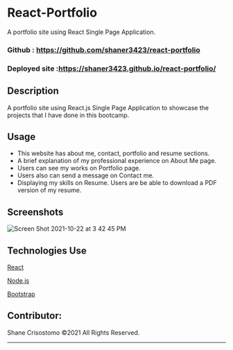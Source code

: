 # React-Portfolio

A portfolio site using React Single Page Application. 

### Github : https://github.com/shaner3423/react-portfolio

### Deployed site :https://shaner3423.github.io/react-portfolio/

## Description
A portfolio site using React.js Single Page Application to showcase the projects that I have done in this bootcamp.


## Usage
- This website has about me, contact, portfolio and resume sections.
- A brief explanation of my professional experience on About Me page.
- Users can see my works on Portfolio page.
- Users also can send a message on Contact me.
- Displaying my skills on Resume. Users are be able to download a PDF version of my resume.


## Screenshots
![Screen Shot 2021-10-22 at 3 42 45 PM](https://user-images.githubusercontent.com/54196239/138513894-e0cfde5f-9e6a-419d-a02b-16543b7d1c7e.png)


## Technologies Use
<p><a href="https://reactjs.org/">React</a></p>
<p><a href="https://nodejs.org/">Node.js</a></p>
<p><a href="https://getbootstrap.com/">Bootstrap</a></p>



## Contributor:
Shane Crisostomo ©2021 All Rights Reserved.
- - -

